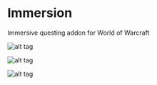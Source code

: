 # Immersion
Immersive questing addon for World of Warcraft

![alt tag](https://i.gyazo.com/b23a6e0f407bae660682f2bab59a61c3.jpg)

![alt tag](https://i.gyazo.com/40678cad8d8db43766a4dbc8d0de29e8.jpg)

![alt tag](https://i.gyazo.com/c5b4010df6877a22e9671d5d87ebe916.jpg)
